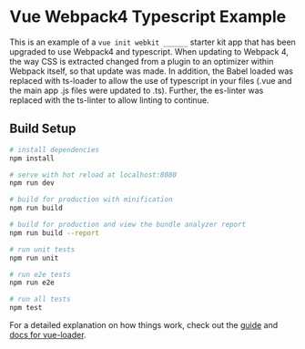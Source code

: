 # Vue Webpack4 Typescript Example

This is an example of a `vue init webkit ______` starter kit app that has been upgraded to use Webpack4 and typescript.  When updating to Webpack 4, the way CSS is extracted changed from a plugin to an optimizer within Webpack itself, so that update was made.  In addition, the Babel loaded was replaced with ts-loader to allow the use of typescript in your files (.vue and the main app .js files were updated to .ts). Further, the es-linter was replaced with the ts-linter to allow linting to continue.

## Build Setup

``` bash
# install dependencies
npm install

# serve with hot reload at localhost:8080
npm run dev

# build for production with minification
npm run build

# build for production and view the bundle analyzer report
npm run build --report

# run unit tests
npm run unit

# run e2e tests
npm run e2e

# run all tests
npm test
```

For a detailed explanation on how things work, check out the [guide](http://vuejs-templates.github.io/webpack/) and [docs for vue-loader](http://vuejs.github.io/vue-loader).
